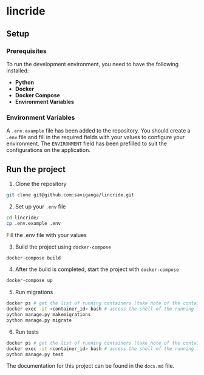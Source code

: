 # lincride

## Setup

### Prerequisites

To run the development environment, you need to have the following installed:

- **Python**
- **Docker**
- **Docker Compose**
- **Environment Variables**

### Environment Variables

A `.env.example` file has been added to the repository. You should create a `.env` file and fill in the required fields with your values to configure your environment. The `ENVIRONMENT` field has been prefilled to suit the configurations on the application.


## Run the project

1. Clone the repository
```bash
git clone git@github.com:saviganga/lincride.git
```

2. Set up your `.env` file
```bash
cd lincride/
cp .env.example .env
```
Fill the .env file with your values

3. Build the project using `docker-compose`
```bash
docker-compose build
```

4. After the build is completed, start the project with `docker-compose`
```bash
docker-compose up
```


5. Run migrations
```bash
docker ps # get the list of running containers (take note of the container id)
docker exec -it <container_id> bash # access the shell of the running lincride container
python manage.py makemigrations
python manage.py migrate
```


6. Run tests
```bash
docker ps # get the list of running containers (take note of the container id)
docker exec -it <container_id> bash # access the shell of the running lincride container
python manage.py test
```

The documentation for this project can be found in the `docs.md` file.
